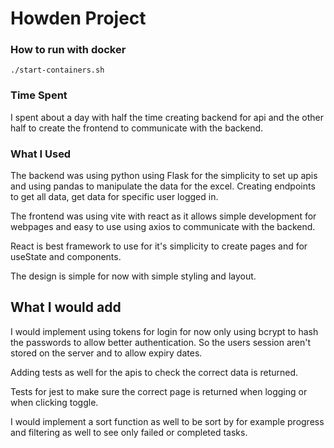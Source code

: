 # Howden Project

### How to run with docker
```
./start-containers.sh
```




### Time Spent
I spent about a day with half the time creating backend for api and the other half to create the frontend to communicate with the backend.


### What I Used
The backend was using python using Flask for the simplicity to set up apis and using pandas to manipulate the data for the excel. Creating endpoints to get all data, get data for specific user logged in.


The frontend was using vite with react as it allows simple development for webpages and easy to use using axios to communicate with the backend.

React is best framework to use for it's simplicity to create pages and for useState and components.

The design is simple for now with simple styling and layout.

## What I would add

I would implement using tokens for login for now only using bcrypt to hash the passwords to allow better authentication. So the users session aren't stored on the server and to allow expiry dates.

Adding tests as well for the apis to check the correct data is returned.

Tests for jest to make sure the correct page is returned when logging or when clicking toggle.

I would implement a sort function as well to be sort by for example progress and filtering as well to see only failed or completed tasks.